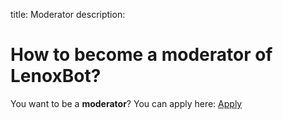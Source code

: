 title: Moderator
description:

# How to become a moderator of LenoxBot?

You want to be a **moderator**? You can apply here: [Apply](https://docs.google.com/forms/d/e/1FAIpQLSc48Vf2x0jQD6aZ2UINmPoGiWQcqlOzf83uW8SIw99GJa6rSA/closedform)

